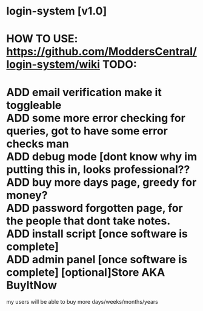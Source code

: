 login-system [v1.0]
============
HOW TO USE: https://github.com/ModdersCentral/login-system/wiki
TODO:
============
ADD email verification make it toggleable<br>
ADD some more error checking for queries, got to have some error checks man<br>
ADD debug mode [dont know why im putting this in, looks professional??<br>
ADD buy more days page, greedy for money?<br>
ADD password forgotten page, for the people that dont take notes.<br>
ADD install script [once software is complete]<br>
ADD admin panel [once software is complete]
[optional]Store AKA BuyItNow
============
my users will be able to buy more days/weeks/months/years
